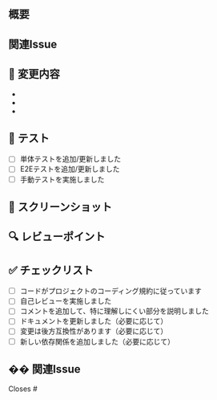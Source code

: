 ## 概要

<!-- このPRで実装した機能や修正内容を簡潔に説明してください -->

## 関連Issue

<!-- このPRで行なったTaskのIssueをここで参照してください -->

## 🎯 変更内容

<!-- 具体的な変更内容を箇条書きで記載してください -->
- 
- 
- 

## 🧪 テスト

<!-- 実装したテスト内容を記載してください -->
- [ ] 単体テストを追加/更新しました
- [ ] E2Eテストを追加/更新しました
- [ ] 手動テストを実施しました

## 📸 スクリーンショット

<!-- UI変更がある場合はスクリーンショットを添付してください -->

## 🔍 レビューポイント

<!-- 特にレビューしてほしい箇所があれば記載してください -->

## ✅ チェックリスト

- [ ] コードがプロジェクトのコーディング規約に従っています
- [ ] 自己レビューを実施しました
- [ ] コメントを追加して、特に理解しにくい部分を説明しました
- [ ] ドキュメントを更新しました（必要に応じて）
- [ ] 変更は後方互換性があります（必要に応じて）
- [ ] 新しい依存関係を追加しました（必要に応じて）

## �� 関連Issue

<!-- 関連するIssue番号を記載してください -->
Closes # 